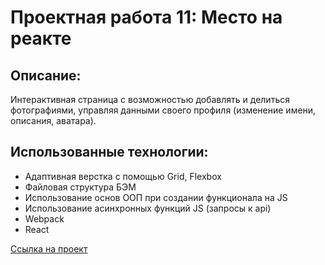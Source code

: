 # Проектная работа 11: Место на реакте

## Описание:
Интерактивная страница с возможностью добавлять и делиться фотографиями,
управляя данными своего профиля (изменение имени, описания, аватара).

## Использованные технологии:
- Адаптивная верстка с помощью Grid, Flexbox
- Файловая структура БЭМ
- Использование основ ООП при создании функционала на JS
- Использование асинхронных функций JS (запросы к api)
- Webpack
- React

[Ссылка на проект](https://vkharlakov.github.io/mesto-react/)

